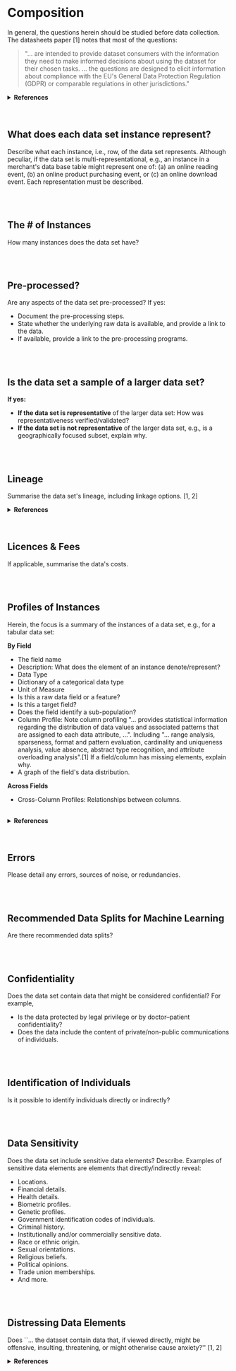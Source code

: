 <br>

# Composition

In general, the questions herein should be studied before data collection.  The datasheets paper [1] notes that most of the questions:

<blockquote>
  "… are intended to provide dataset consumers with the information they need to make informed decisions about using the dataset for their chosen tasks. … the questions are designed to elicit information about compliance with the EU's General Data Protection Regulation (GDPR) or comparable regulations in other jurisdictions."
</blockquote>


<details><summary><b>References</b></summary>
<ol class="numeric">
    <li class="numeric"><a href="https://arxiv.org/abs/1803.09010v8" target="_blank">Datasheets for Datasets</a>, arXiv:1803.09010v8, 2021, updated datasheet appendix</li>
</ol>
</details>

<br>
<br>

## What does each data set instance represent?

Describe what each instance, i.e., row, of the data set represents.  Although peculiar, if the data set is multi-representational, e.g., an instance in a merchant's data base table might represent one of: (a) an online reading event, (b) an online product purchasing event, or \(c\) an online download event.  Each representation must be described.

<br>
<br>

## The # of Instances

How many instances does the data set have?

<br>
<br>

## Pre-processed?

Are any aspects of the data set pre-processed?  If yes:

<ul class="disc">
    <li class="disc">Document the pre-processing steps.</li>
    <li class="disc">State whether the underlying raw data is available, and provide a link to the data.</li>
    <li class="disc">If available, provide a link to the pre-processing programs.</li>
</ul>

<br>
<br>

## Is the data set a sample of a larger data set?

**If yes:**

<ul class="disc">
    <li class="disc"><b>If the data set is representative</b> of the larger data set: How was representativeness verified/validated?</li>
    <li class="disc"><b>If the data set is not representative</b> of the larger data set, e.g., is a geographically focused subset, explain why.</li>
</ul>

<br>
<br>


## Lineage

Summarise the data set's lineage, including linkage options. [1, 2]

<details><summary><b>References</b></summary> 
<ol><li><a href="https://www.qlik.com/us/data-management/data-lineage" target="_blank">QLIK: What is data lineage?</a></li>
<li><a href="https://www.ibm.com/topics/data-lineage" target="_blank">IBM: What is data lineage?</a></li></ol>
</details>


<br>
<br>


## Licences & Fees

If applicable, summarise the data's costs.


<br>
<br>


## Profiles of Instances

Herein, the focus is a summary of the instances of a data set, e.g., for a tabular data set:

**By Field**

* The field name
* Description: What does the element of an instance denote/represent?
* Data Type
* Dictionary of a categorical data type
* Unit of Measure
* Is this a raw data field or a feature?
* Is this a target field?
* Does the field identify a sub-population?
* Column Profile: Note column profiling "… provides statistical information regarding the distribution of data values and associated patterns that are assigned to each data attribute, …".  Including "… range analysis, sparseness, format and pattern evaluation, cardinality and uniqueness analysis, value absence, abstract type recognition, and attribute overloading analysis".[1]  If a field/column has missing elements, explain why.
* A graph of the field's data distribution.


**Across Fields**

* Cross-Column Profiles: Relationships between columns.

<br>

<details><summary><b>References</b></summary>
<ol><li>5.5.2 Profiling for Data Quality Assessment, in <a href="https://www.sciencedirect.com/book/9780123742254/master-data-management" target="_blank">Master Data Management</a>, Page 96, The MK/OMG Press, 
2008</li>
<li><a href="https://www.talend.com/resources/what-is-data-profiling/" target="_blank">Data Profiling</a></li>
</ol>
</details>


<br>
<br>


## Errors

Please detail any errors, sources of noise, or redundancies.


<br>
<br>


## Recommended Data Splits for Machine Learning

Are there recommended data splits?


<br>
<br>


## Confidentiality

Does the data set contain data that might be considered confidential?  For example,
* Is the data protected by legal privilege or by doctor–patient confidentiality?
* Does the data include the content of private/non-public communications of individuals.


<br>
<br>


## Identification of Individuals

Is it possible to identify individuals directly or indirectly?

<br>
<br>

## Data Sensitivity

Does the data set include sensitive data elements?  Describe.  Examples of sensitive data elements are 
elements that directly/indirectly reveal:
* Locations.
* Financial details.
* Health details.
* Biometric profiles.
* Genetic profiles.
* Government identification codes of individuals.
* Criminal history.
* Institutionally and/or commercially sensitive data.
* Race or ethnic origin.
* Sexual orientations.
* Religious beliefs.
* Political opinions.
* Trade union memberships.
* And more.

<br>
<br>

## Distressing Data Elements

Does ``… the dataset contain data that, if viewed directly, might be offensive, insulting, threatening, or might otherwise cause anxiety?'' [1, 2]

<details><summary><b>References</b></summary>
<ol>
<li><a href="https://dl.acm.org/doi/10.1145/3458723" target="_blank">Datasheets for Datasets</a>, Communications of the ACM, 2021, Volume 64, Issue 12, pages 86 – 92</li>
<li><a href="https://arxiv.org/abs/1803.09010v8" target="_blank">Datasheets for Datasets</a>, arXiv:1803.09010v8, 2021, updated datasheet appendix</li>
</ol>
</details>

<br>
<br>

<br>
<br>

<br>
<br>

<br>
<br>
